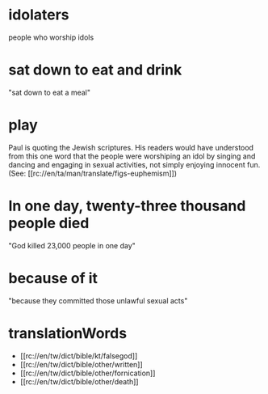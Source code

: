 # idolaters

people who worship idols

# sat down to eat and drink

"sat down to eat a meal"

# play

Paul is quoting the Jewish scriptures. His readers would have understood from this one word that the people were worshiping an idol by singing and dancing and engaging in sexual activities, not simply enjoying innocent fun. (See: [[rc://en/ta/man/translate/figs-euphemism]])

# In one day, twenty-three thousand people died

"God killed 23,000 people in one day"

# because of it

"because they committed those unlawful sexual acts"

# translationWords

* [[rc://en/tw/dict/bible/kt/falsegod]]
* [[rc://en/tw/dict/bible/other/written]]
* [[rc://en/tw/dict/bible/other/fornication]]
* [[rc://en/tw/dict/bible/other/death]]